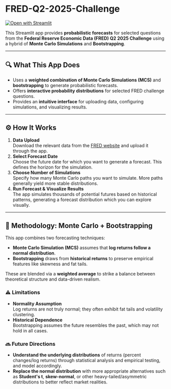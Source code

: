 # FRED-Q2-2025-Challenge

[![Open with Streamlit](https://static.streamlit.io/badges/streamlit_badge_black_white.svg)](https://fred-q2-2025.streamlit.app/)

This Streamlit app provides **probabilistic forecasts** for selected questions from the **Federal Reserve Economic Data (FRED) Q2 2025 Challenge** using a hybrid of **Monte Carlo Simulations** and **Bootstrapping**.  

---

## 🔍 What This App Does
- Uses a **weighted combination of Monte Carlo Simulations (MCS)** and **bootstrapping** to generate probabilistic forecasts.
- Offers **interactive probability distributions** for selected FRED challenge questions.
- Provides an **intuitive interface** for uploading data, configuring simulations, and visualizing results.

---

## ⚙️ How It Works
1. **Data Upload**  
   Download the relevant data from the [FRED website](https://fred.stlouisfed.org/) and upload it through the app.
2. **Select Forecast Date**  
   Choose the future date for which you want to generate a forecast. This defines the horizon for the simulation.
3. **Choose Number of Simulations**  
   Specify how many Monte Carlo paths you want to simulate. More paths generally yield more stable distributions.
4. **Run Forecast & Visualize Results**  
   The app simulates thousands of potential futures based on historical patterns, generating a forecast distribution which you can explore visually.

---

## 🧠 Methodology: Monte Carlo + Bootstrapping

This app combines two forecasting techniques:
- **Monte Carlo Simulation (MCS)** assumes that **log returns follow a normal distribution**.
- **Bootstrapping** draws from **historical returns** to preserve empirical features like skewness and fat tails.

These are blended via a **weighted average** to strike a balance between theoretical structure and data-driven realism.

### ⚠️ Limitations
- **Normality Assumption**  
  Log returns are not truly normal; they often exhibit fat tails and volatility clustering.
- **Historical Dependence**  
  Bootstrapping assumes the future resembles the past, which may not hold in all cases.

### 🔜 Future Directions
- **Understand the underlying distributions** of returns (percent changes/log returns) through statistical analysis and empirical testing, and model accordingly.
- **Replace the normal distribution** with more appropriate alternatives such as **Student's t**, **skew-normal**, or other heavy-tailed/asymmetric distributions to better reflect market realities.
